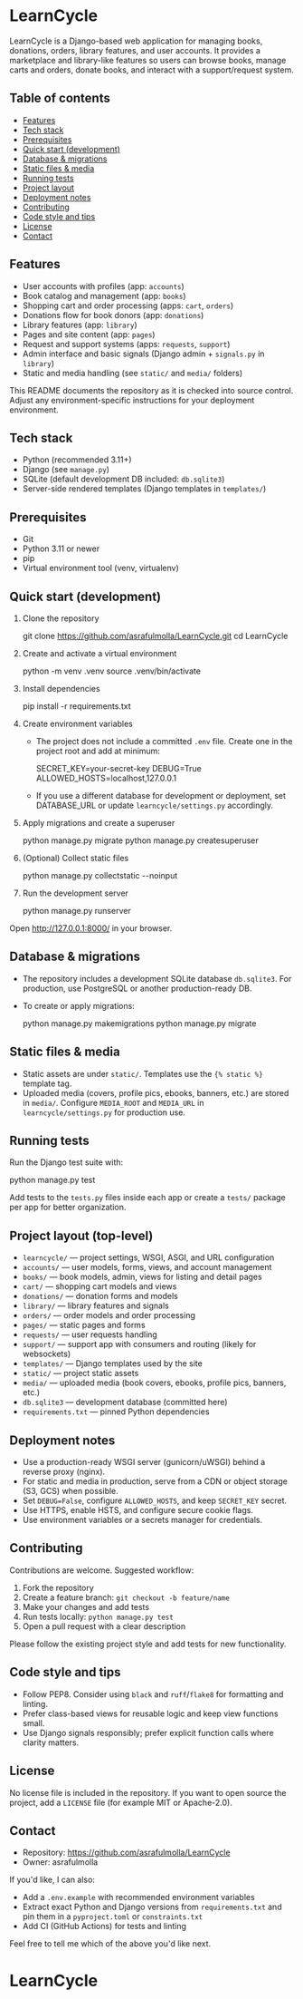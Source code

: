 # LearnCycle


LearnCycle is a Django-based web application for managing books, donations, orders, library features, and user accounts. It provides a marketplace and library-like features so users can browse books, manage carts and orders, donate books, and interact with a support/request system.

## Table of contents

- [Features](#features)
- [Tech stack](#tech-stack)
- [Prerequisites](#prerequisites)
- [Quick start (development)](#quick-start-development)
- [Database & migrations](#database--migrations)
- [Static files & media](#static-files--media)
- [Running tests](#running-tests)
- [Project layout](#project-layout)
- [Deployment notes](#deployment-notes)
- [Contributing](#contributing)
- [Code style and tips](#code-style-and-tips)
- [License](#license)
- [Contact](#contact)


## Features

- User accounts with profiles (app: `accounts`)
- Book catalog and management (app: `books`)
- Shopping cart and order processing (apps: `cart`, `orders`)
- Donations flow for book donors (app: `donations`)
- Library features (app: `library`)
- Pages and site content (app: `pages`)
- Request and support systems (apps: `requests`, `support`)
- Admin interface and basic signals (Django admin + `signals.py` in `library`)
- Static and media handling (see `static/` and `media/` folders)

This README documents the repository as it is checked into source control. Adjust any environment-specific instructions for your deployment environment.


## Tech stack

- Python (recommended 3.11+)
- Django (see `manage.py`)
- SQLite (default development DB included: `db.sqlite3`)
- Server-side rendered templates (Django templates in `templates/`)


## Prerequisites

- Git
- Python 3.11 or newer
- pip
- Virtual environment tool (venv, virtualenv)


## Quick start (development)

1. Clone the repository

   git clone https://github.com/asrafulmolla/LearnCycle.git
   cd LearnCycle

2. Create and activate a virtual environment

   python -m venv .venv
   source .venv/bin/activate

3. Install dependencies

   pip install -r requirements.txt

4. Create environment variables

   - The project does not include a committed `.env` file. Create one in the project root and add at minimum:

     SECRET_KEY=your-secret-key
     DEBUG=True
     ALLOWED_HOSTS=localhost,127.0.0.1

   - If you use a different database for development or deployment, set DATABASE_URL or update `learncycle/settings.py` accordingly.

5. Apply migrations and create a superuser

   python manage.py migrate
   python manage.py createsuperuser

6. (Optional) Collect static files

   python manage.py collectstatic --noinput

7. Run the development server

   python manage.py runserver

Open http://127.0.0.1:8000/ in your browser.


## Database & migrations

- The repository includes a development SQLite database `db.sqlite3`. For production, use PostgreSQL or another production-ready DB.
- To create or apply migrations:

  python manage.py makemigrations
  python manage.py migrate


## Static files & media

- Static assets are under `static/`. Templates use the `{% static %}` template tag.
- Uploaded media (covers, profile pics, ebooks, banners, etc.) are stored in `media/`. Configure `MEDIA_ROOT` and `MEDIA_URL` in `learncycle/settings.py` for production use.


## Running tests

Run the Django test suite with:

  python manage.py test

Add tests to the `tests.py` files inside each app or create a `tests/` package per app for better organization.


## Project layout (top-level)

- `learncycle/` — project settings, WSGI, ASGI, and URL configuration
- `accounts/` — user models, forms, views, and account management
- `books/` — book models, admin, views for listing and detail pages
- `cart/` — shopping cart models and views
- `donations/` — donation forms and models
- `library/` — library features and signals
- `orders/` — order models and order processing
- `pages/` — static pages and forms
- `requests/` — user requests handling
- `support/` — support app with consumers and routing (likely for websockets)
- `templates/` — Django templates used by the site
- `static/` — project static assets
- `media/` — uploaded media (book covers, ebooks, profile pics, banners, etc.)
- `db.sqlite3` — development database (committed here)
- `requirements.txt` — pinned Python dependencies


## Deployment notes

- Use a production-ready WSGI server (gunicorn/uWSGI) behind a reverse proxy (nginx).
- For static and media in production, serve from a CDN or object storage (S3, GCS) when possible.
- Set `DEBUG=False`, configure `ALLOWED_HOSTS`, and keep `SECRET_KEY` secret.
- Use HTTPS, enable HSTS, and configure secure cookie flags.
- Use environment variables or a secrets manager for credentials.


## Contributing

Contributions are welcome. Suggested workflow:

1. Fork the repository
2. Create a feature branch: `git checkout -b feature/name`
3. Make your changes and add tests
4. Run tests locally: `python manage.py test`
5. Open a pull request with a clear description

Please follow the existing project style and add tests for new functionality.


## Code style and tips

- Follow PEP8. Consider using `black` and `ruff`/`flake8` for formatting and linting.
- Prefer class-based views for reusable logic and keep view functions small.
- Use Django signals responsibly; prefer explicit function calls where clarity matters.


## License

No license file is included in the repository. If you want to open source the project, add a `LICENSE` file (for example MIT or Apache-2.0).


## Contact

- Repository: https://github.com/asrafulmolla/LearnCycle
- Owner: asrafulmolla

If you'd like, I can also:

- Add a `.env.example` with recommended environment variables
- Extract exact Python and Django versions from `requirements.txt` and pin them in a `pyproject.toml` or `constraints.txt`
- Add CI (GitHub Actions) for tests and linting

Feel free to tell me which of the above you'd like next.
# LearnCycle
